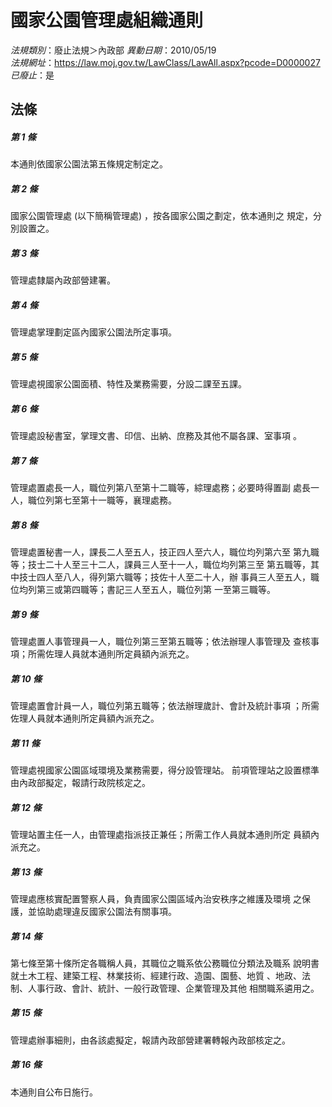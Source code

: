 # 國家公園管理處組織通則

*法規類別*：廢止法規＞內政部
*異動日期*：2010/05/19  
*法規網址*：https://law.moj.gov.tw/LawClass/LawAll.aspx?pcode=D0000027
*已廢止*：是


## 法條
##### 第 1 條
本通則依國家公園法第五條規定制定之。

##### 第 2 條
國家公園管理處 (以下簡稱管理處) ，按各國家公園之劃定，依本通則之
規定，分別設置之。

##### 第 3 條
管理處隸屬內政部營建署。

##### 第 4 條
管理處掌理劃定區內國家公園法所定事項。

##### 第 5 條
管理處視國家公園面積、特性及業務需要，分設二課至五課。

##### 第 6 條
管理處設秘書室，掌理文書、印信、出納、庶務及其他不屬各課、室事項
。

##### 第 7 條
管理處置處長一人，職位列第八至第十二職等，綜理處務；必要時得置副
處長一人，職位列第七至第十一職等，襄理處務。

##### 第 8 條
管理處置秘書一人，課長二人至五人，技正四人至六人，職位均列第六至
第九職等；技士二十人至三十二人，課員三人至十一人，職位均列第三至
第五職等，其中技士四人至八人，得列第六職等；技佐十人至二十人，辦
事員三人至五人，職位均列第三或第四職等；書記三人至五人，職位列第
一至第三職等。

##### 第 9 條
管理處置人事管理員一人，職位列第三至第五職等；依法辦理人事管理及
查核事項；所需佐理人員就本通則所定員額內派充之。

##### 第 10 條
管理處置會計員一人，職位列第五職等；依法辦理歲計、會計及統計事項
；所需佐理人員就本通則所定員額內派充之。

##### 第 11 條
管理處視國家公園區域環境及業務需要，得分設管理站。
前項管理站之設置標準由內政部擬定，報請行政院核定之。

##### 第 12 條
管理站置主任一人，由管理處指派技正兼任；所需工作人員就本通則所定
員額內派充之。

##### 第 13 條
管理處應核實配置警察人員，負責國家公園區域內治安秩序之維護及環境
之保護，並協助處理違反國家公園法有關事項。

##### 第 14 條
第七條至第十條所定各職稱人員，其職位之職系依公務職位分類法及職系
說明書就土木工程、建築工程、林業技術、經建行政、造園、園藝、地質
、地政、法制、人事行政、會計、統計、一般行政管理、企業管理及其他
相關職系遴用之。

##### 第 15 條
管理處辦事細則，由各該處擬定，報請內政部營建署轉報內政部核定之。

##### 第 16 條
本通則自公布日施行。


